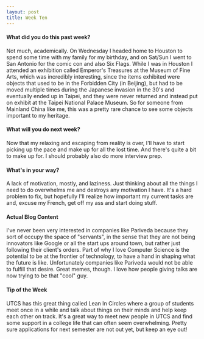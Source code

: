 ```yaml
---
layout: post
title: Week Ten
---
```


#### What did you do this past week?

Not much, academically. On Wednesday I headed home to Houston to spend some time with my family for my birthday, and on Sat/Sun I went to San Antonio for the comic con and also Six Flags. While I was in Houston I attended an exhibition called Emperor's Treasures at the Museum of Fine Arts, which was incredibly interesting, since the items exhibited were objects that used to be in the Forbidden City (in Beijing), but had to be moved multiple times during the Japanese invasion in the 30's and eventually ended up in Taipei, and they were never returned and instead put on exhibit at the Taipei National Palace Museum. So for someone from Mainland China like me, this was a pretty rare chance to see some objects important to my heritage.

#### What will you do next week?

Now that my relaxing and escaping from reality is over, I'll have to start picking up the pace and make up for all the lost time. And there's quite a bit to make up for. I should probably also do more interview prep.

#### What's in your way? 

A lack of motivation, mostly, and laziness. Just thinking about all the things I need to do overwhelms me and destroys any motivation I have. It's a hard problem to fix, but hopefully I'll realize how important my current tasks are and, excuse my French, get off my ass and start doing stuff.

#### Actual Blog Content

I've never been very interested in companies like Pariveda because they sort of occupy the space of "servants", in the sense that they are not being innovators like Google or all the start ups around town, but rather just following their client's orders. Part of why I love Computer Science is the potential to be at the frontier of technology, to have a hand in shaping what the future is like. Unfortunately companies like Pariveda would not be able to fulfill that desire. Great memes, though. I love how people giving talks are now trying to be that "cool" guy.

#### Tip of the Week

UTCS has this great thing called Lean In Circles where a group of students meet once in a while and talk about things on their minds and help keep each other on track. It's a great way to meet new people in UTCS and find some support in a college life that can often seem overwhelming. Pretty sure applications for next semester are not out yet, but keep an eye out!
